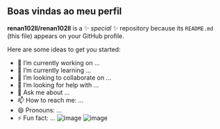 ## Boas vindas ao meu perfil


**renan102ll/renan102ll** is a ✨ _special_ ✨ repository because its `README.md` (this file) appears on your GitHub profile.

Here are some ideas to get you started:

- 🔭 I’m currently working on ...
- 🌱 I’m currently learning ...
- 👯 I’m looking to collaborate on ...
- 🤔 I’m looking for help with ...
- 💬 Ask me about ...
- 📫 How to reach me: ...
- 😄 Pronouns: ...
- ⚡ Fun fact: ...
  ![image](https://github.com/user-attachments/assets/c3db3a80-e88c-4598-90fa-9077ca3939a8)
![image](https://github.com/user-attachments/assets/e6700983-a40c-4d24-bd6c-e037ac804e33)
